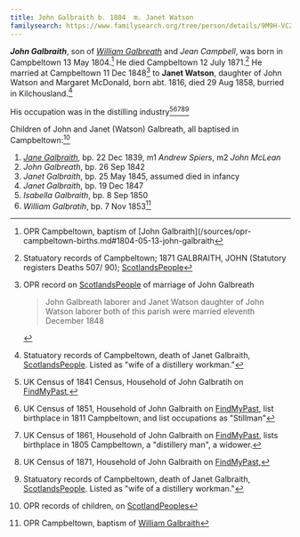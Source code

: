 ```yaml
---
title: John Galbraith b. 1804  m. Janet Watson
familysearch: https://www.familysearch.org/tree/person/details/9M9H-VCZ
---
```

***John Galbraith***, son of *[William Galbreath](galbreath-william-1780.md)* and *Jean Campbell*, was born in Campbeltown 13 May 1804.[^birth]
He died Campbeltown 12 July 1871.[^death] He married at Campbeltown 11 Dec 1848[^marriage] to **Janet Watson**, daughter of John Watson and Margaret McDonald, born abt. 1816, died 29 Aug 1858, burried in Kilchousland.[^janet-watson-death]

His occupation was in the distilling industry[^census1841][^census1851][^census1861][^census1871][^janet-watson-death]

Children of John and Janet (Watson) Galbreath, all baptised in Campbeltown:[^children]

1. *[Jane Galbraith](galbraith-jane-1839.md)*, bp. 22 Dec 1839, m1 *Andrew Spiers*, m2 *John McLean*
2. *John Galbreath*, bp. 26 Sep 1842
3. *Janet Galbraith*, bp. 25 May 1845, assumed died in infancy 
4. *Janet Galbraith*, bp. 19 Dec 1847
5. *Isabella Galbraith*, bp. 8 Sep 1850
6. *William Galbratih*, bp. 7 Nov 1853[^william-birth]

[^birth]: OPR Campbeltown, baptism of [John Galbraith](/sources/opr-campbeltown-births.md#1804-05-13-john-galbraith

[^death]: Statuatory records of Campbeltown; 1871 GALBRAITH, JOHN (Statutory registers Deaths 507/ 90); [ScotlandsPeople](https://www.scotlandspeople.gov.uk/view-image/nrs_stat_deaths/1349933)

[^janet-watson-death]: Statuatory records of Campbeltown, death of Janet Galbraith, [ScotlandsPeople](https://www.scotlandspeople.gov.uk/view-image/nrs_stat_deaths/251618).  Listed as "wife of a distillery workman."

[^marriage]:  OPR record on [ScotlandsPeople](https://www.scotlandspeople.gov.uk/view-image/nrs_opr_records/9531108?image=348) of marriage of John Galbreath 
    > John Galbreath laborer and Janet Watson 
    > daughter of John Watson laborer both of this parish
    > were married eleventh December 1848

[^children]: OPR records of children, on [ScotlandPeoples](https://www.scotlandspeople.gov.uk/record-results?search_type=people&event=%28B%20OR%20C%20OR%20S%29&record_type%5B0%5D=opr_births&church_type=Old%20Parish%20Registers&dl_cat=church&dl_rec=church-births-baptisms&surname=galbreath&surname_so=fuzzy&forename_so=starts&from_year=1839&to_year=1855&parent_names_so=fuzzy&parent_name_two=watson&parent_name_two_so=exact&county=ARGYLL&record=Church%20of%20Scotland%20%28old%20parish%20registers%29%20Roman%20Catholic%20Church%20Other%20churches&rd_real_name%5B0%5D=CAMPBELTOWN%20%28LANDWARD%29%20OR%20CAMPBELTOWN%20%28BURGH%29%20OR%20CAMPBELTOWN&rd_display_name%5B0%5D=CAMPBELTOWN%20%28LANDWARD%29%7CCAMPBELTOWN%20%28BURGH%29%7CCAMPBELTOWN_CAMPBELTOWN&rd_label%5B0%5D=CAMPBELTOWN&rd_name%5B0%5D=CAMPBELTOWN%20%2ALANDWARD%2A%20OR%20CAMPBELTOWN%20%2ABURGH%2A%20OR%20CAMPBELTOWN&sort=asc&order=Date&field=year)

[^census1841]: UK Census of 1841 Census, Household of John Galbratih on [FindMyPast](https://www.findmypast.com/transcript?id=GBC%2F1841%2F0016601178),

[^census1851]: UK Census of 1851, Household of John Galbraith on [FindMyPast](https://www.findmypast.com/transcript?id=GBC/1851/0019256466&expand=true), list birthplace in 1811 Campbeltown, and list occupations as "Stillman"

[^census1861]: UK Census of 1861, Household of John Galbraith on [FindMyPast](https://www.findmypast.com/transcript?id=GBC/1861/0022162427&expand=true),
lists birthplace in 1805 Campbeltown, a "distillery man", a widower.

[^census1871]: UK Census of 1871, Household of John Galbraith on [FindMyPast](https://www.findmypast.com/transcript?id=GBC%2F1871%2F0023441458), 

[^william-birth]: OPR Campbeltown, baptism of [William Galbraith](/sources/opr-campbeltown-births.md#1853-11-07-william-galbraith)
